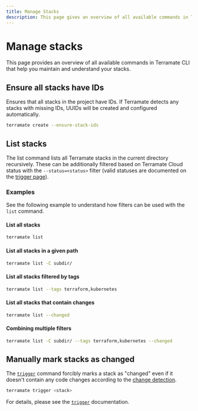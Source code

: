 ```yaml
---
title: Manage Stacks
description: This page gives an overview of all available commands in Terramate CLI that help you maintain and understand your stacks.
---
```


# Manage stacks

This page provides an overview of all available commands in Terramate CLI that help you maintain and understand your stacks.

## Ensure all stacks have IDs

Ensures that all stacks in the project have IDs. If Terramate detects any stacks with missing IDs, UUIDs will be created
and configured automatically.

```sh
terramate create --ensure-stack-ids
```

## List stacks

The list command lists all Terramate stacks in the current directory recursively.
These can be additionally filtered based on Terramate Cloud status with the `--status=<status>`
filter (valid statuses are documented on the [trigger page](../reference/cmdline/trigger.md)).

### Examples

See the following example to understand how filters can be used with the `list` command.

#### List all stacks

```sh
terramate list
```

#### List all stacks in a given path

```sh
terramate list -C subdir/
```

#### List all stacks filtered by tags

```sh
terramate list --tags terraform,kubernetes
```

#### List all stacks that contain changes

```sh
terramate list --changed
```

#### Combining multiple filters

```sh
terramate list -C subdir/ --tags terraform,kubernetes --changed
```

## Manually mark stacks as changed

The [`trigger`](../reference/cmdline/trigger.md) command forcibly marks a stack as "changed" even if it doesn't contain any code
changes according to the [change detection](../change-detection/index.md).

```sh
terramate trigger <stack>
```

For details, please see the [`trigger`](../reference/cmdline/trigger.md) documentation.
